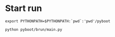 # Start run

```shell
export PYTHONPATH=$PYTHONPATH:`pwd`:'pwd'/pyboot

python pyboot/brun/main.py
```